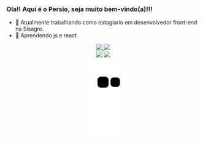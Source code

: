 ### Ola!! Aqui é o Persio, seja muito bem-vindo(a)!!!

- 🔭 Atualmente trabalhando como estagiario em desenvolvedor front-end na Sisagro.
- 🌱 Aprendendo js e react

<div align="center">
  <a href="https://www.linkedin.com/in/persio-de-paula-godoy-67a83b169/">
  <img height="180em" src="https://github-readme-stats.vercel.app/api?username=persiopg&show_icons=true&theme=dark&include_all_commits=true&count_private=true"/>
  <img height="180em" src="https://github-readme-stats.vercel.app/api/top-langs/?username=persiopg&layout=compact&langs_count=7&theme=dark"/>
</div>

<div align="center">
   <a href = "mailto:persiogodoy@gmail.com"><img src="https://img.shields.io/badge/Gmail-D14836?style=for-the-badge&logo=gmail&logoColor=white" target="_blank"></a>
   <a href="https://www.linkedin.com/in/persio-de-paula-godoy-67a83b169/" target="_blank"><img src="https://img.shields.io/badge/LinkedIn-0077B5?style=for-the-badge&logo=linkedin&logoColor=white" target="_blank"></a> 
  
  ![Snake animation](https://github.com/persiopg/persiopg/blob/output/github-contribution-grid-snake.svg)
</div>
